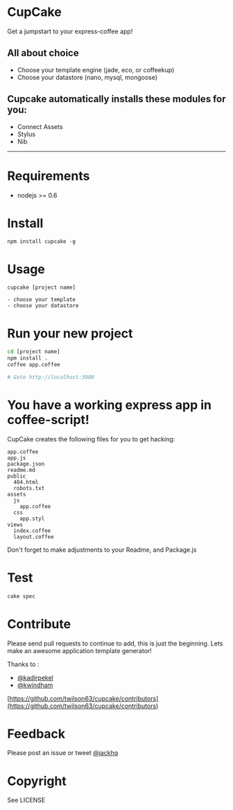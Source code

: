 # CupCake

Get a jumpstart to your express-coffee app!

## All about choice

* Choose your template engine (jade, eco, or coffeekup)
* Choose your datastore (nano, mysql, mongoose)

## Cupcake automatically installs these modules for you:

* Connect Assets
* Stylus
* Nib

---

# Requirements

* nodejs >= 0.6

# Install

```
npm install cupcake -g
```

# Usage

```
cupcake [project name]

- choose your template
- choose your datastore
```
    
# Run your new project

``` sh
cd [project name]
npm install .
coffee app.coffee

# Goto http://localhost:3000
```

# You have a working express app in coffee-script!

CupCake creates the following files for you to get hacking:

```
app.coffee
app.js
package.json
readme.md
public
  404.html
  robots.txt
assets
  js
    app.coffee
  css
    app.styl
views
  index.coffee
  layout.coffee
```

Don't forget to make adjustments to your Readme, and Package.js

# Test

``` sh
cake spec
```
# Contribute

Please send pull requests to continue to add, this is just the
beginning.  Lets make an awesome application template generator!

Thanks to :

- [@kadirpekel](https://github.com/coffeemate)
- [@kwindham](https://github.com/gradus)

[https://github.com/twilson63/cupcake/contributors](https://github.com/twilson63/cupcake/contributors)

# Feedback

Please post an issue or tweet [@jackhq](http://twitter.com/jackhq)

# Copyright

See LICENSE


